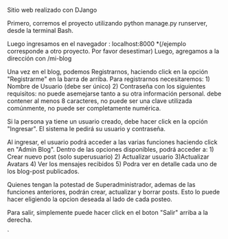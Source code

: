 Sitio web realizado con DJango

Primero, corremos el proyecto utilizando python manage.py runserver, desde la terminal Bash.

Luego ingresamos en el navegador : localhost:8000 *(/ejemplo corresponde a otro proyecto. Por favor desestimar)
Luego, agregamos a la dirección con /mi-blog

Una vez en el blog, podemos Registrarnos, haciendo click en la opción "Registrarme" en la barra de arriba. Para registrarnos necesitaremos:
                1) Nombre de Usuario (debe ser único)
                2) Contraseña con los siguientes requisitos: no puede asemejarse tanto a su otra información personal. debe contener al menos 8 caracteres, no puede ser una clave utilizada comúnmente, no puede ser completamente numérica.

Si la persona ya tiene un usuario creado, debe hacer click en la opción "Ingresar". El sistema le pedirá su usuario y contraseña.

Al ingresar, el usuario podrá acceder a las varias funciones haciendo click en "Admin Blog". Dentro de las opciones disponibles, podrá acceder a: 
                1) Crear nuevo post (solo superusuario)
                2) Actualizar usuario
                3)Actualizar Avatars
                4) Ver los mensajes recibidos
                5) Podra ver en detalle cada uno de los blog-post publicados.

Quienes tengan la potestad de Superadministrador, ademas de las funciones anteriores, podrán crear, actualizar y borrar posts. Esto lo puede hacer eligiendo la opcion deseada al lado de cada posteo.

Para salir, simplemente puede hacer click en el boton "Salir" arriba a la derecha.







`




